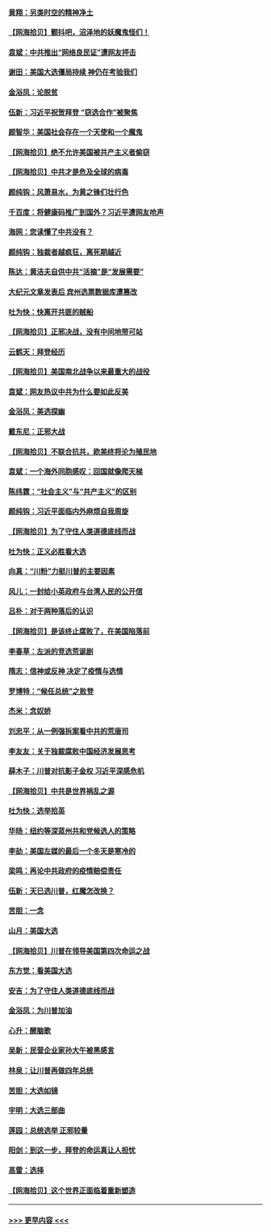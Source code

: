 #### [黄翔：另类时空的精神净土](../pages/nsc993/n12578638.md?t=11272102) 
#### [【网海拾贝】颤抖吧，沼泽地的妖魔鬼怪们！](../pages/nsc993/n12578552.md?t=11272102) 
#### [袁斌：中共推出“网络良民证”遭网友抨击](../pages/nsc993/n12578511.md?t=11272102) 
#### [谢田：美国大选僵局持续 神仍在考验我们](../pages/nsc993/n12577432.md?t=11272102) 
#### [金浴凤：论脱贫](../pages/nsc993/n12576386.md?t=11272102) 
#### [伍新：习近平祝贺拜登 “窃选合作”被聚焦](../pages/nsc993/n12576358.md?t=11272102) 
#### [颜智华：美国社会存在一个天使和一个魔鬼](../pages/nsc993/n12574299.md?t=11272102) 
#### [【网海拾贝】绝不允许美国被共产主义者偷窃](../pages/nsc993/n12573396.md?t=11272102) 
#### [【网海拾贝】中共才是危及全球的病毒](../pages/nsc993/n12571204.md?t=11272102) 
#### [颜纯钩：风萧易水，为黄之锋们壮行色](../pages/nsc993/n12571487.md?t=11272102) 
#### [千百度：将健康码推广到国外？习近平遭网友呛声](../pages/nsc993/n12570808.md?t=11272102) 
#### [海网：您读懂了中共没有？](../pages/nsc993/n12570487.md?t=11272102) 
#### [颜纯钩：独裁者越疯狂，离死期越近](../pages/nsc993/n12569055.md?t=11272102) 
#### [陈达：黄洁夫自供中共“活摘”是“发展需要”](../pages/nsc993/n12568541.md?t=11272102) 
#### [大纪元文章发表后 宾州选票数据库遭篡改](../pages/nsc993/n12568105.md?t=11272102) 
#### [吐为快：快离开共匪的贼船](../pages/nsc993/n12568462.md?t=11272102) 
#### [【网海拾贝】正邪决战，没有中间地带可站](../pages/nsc993/n12568439.md?t=11272102) 
#### [云鹤天：拜登经历](../pages/nsc993/n12567294.md?t=11272102) 
#### [【网海拾贝】美国南北战争以来最重大的战役](../pages/nsc993/n12567247.md?t=11272102) 
#### [袁斌：网友热议中共为什么要如此反美](../pages/nsc993/n12567162.md?t=11272102) 
#### [金浴凤：美选探幽](../pages/nsc993/n12567147.md?t=11272102) 
#### [戴东尼：正邪大战](../pages/nsc993/n12567033.md?t=11272102) 
#### [【网海拾贝】不联合抗共，欧美终将沦为殖民地](../pages/nsc993/n12565068.md?t=11272102) 
#### [袁斌：一个海外同胞感叹：回国就像爬天梯](../pages/nsc993/n12564986.md?t=11272102) 
#### [陈纬霆：“社会主义”与“共产主义”的区别](../pages/nsc993/n12562417.md?t=11272102) 
#### [颜纯钩：习近平面临内外麻烦自我周旋](../pages/nsc993/n12563356.md?t=11272102) 
#### [【网海拾贝】为了守住人类道德底线而战](../pages/nsc993/n12562542.md?t=11272102) 
#### [吐为快：正义必胜看大选](../pages/nsc993/n12561967.md?t=11272102) 
#### [向真：“川粉”力挺川普的主要因素](../pages/nsc993/n12560774.md?t=11272102) 
#### [风儿：一封给小英政府与台湾人民的公开信](../pages/nsc993/n12560581.md?t=11272102) 
#### [吕朴：对于两种落后的认识](../pages/nsc993/n12560492.md?t=11272102) 
#### [【网海拾贝】是该终止腐败了，在美国陷落前](../pages/nsc993/n12559936.md?t=11272102) 
#### [李春草：左派的竞选荒诞剧](../pages/nsc993/n12558380.md?t=11272102) 
#### [隋志：信神或反神 决定了疫情与选情](../pages/nsc993/n12558255.md?t=11272102) 
#### [罗博特：“候任总统”之败登](../pages/nsc993/n12558189.md?t=11272102) 
#### [杰米：念奴娇](../pages/nsc993/n12558174.md?t=11272102) 
#### [刘忠平：从一例强拆案看中共的荒唐司](../pages/nsc993/n12558036.md?t=11272102) 
#### [李友友：关于独裁腐败中国经济发展思考](../pages/nsc993/n12558004.md?t=11272102) 
#### [薛木子：川普对抗影子金权 习近平深感危机](../pages/nsc993/n12557342.md?t=11272102) 
#### [【网海拾贝】中共是世界祸乱之源](../pages/nsc993/n12555353.md?t=11272102) 
#### [吐为快：选举拾英](../pages/nsc993/n12555041.md?t=11272102) 
#### [华旸：纽约等深蓝州共和党候选人的策略](../pages/nsc993/n12554309.md?t=11272102) 
#### [李劼：美国左媒的最后一个冬天是寒冷的](../pages/nsc993/n12552947.md?t=11272102) 
#### [梁鸣：再论中共政府的疫情赔偿责任](../pages/nsc993/n12553012.md?t=11272102) 
#### [伍新：天已选川普，红魔怎改换？](../pages/nsc993/n12552970.md?t=11272102) 
#### [苦胆：一念](../pages/nsc993/n12552957.md?t=11272102) 
#### [山月：美国大选](../pages/nsc993/n12552446.md?t=11272102) 
#### [【网海拾贝】川普在领导美国第四次命运之战](../pages/nsc993/n12551973.md?t=11272102) 
#### [东方觉：看美国大选](../pages/nsc993/n12551647.md?t=11272102) 
#### [安吉：为了守住人类道德底线而战](../pages/nsc993/n12551111.md?t=11272102) 
#### [金浴凤：为川普加油](../pages/nsc993/n12551085.md?t=11272102) 
#### [心升：醒脑歌](../pages/nsc993/n12550984.md?t=11272102) 
#### [吴新：民营企业家孙大午被黑感言](../pages/nsc993/n12550656.md?t=11272102) 
#### [林泉：让川普再做四年总统](../pages/nsc993/n12550640.md?t=11272102) 
#### [苦胆：大选如镜](../pages/nsc993/n12550630.md?t=11272102) 
#### [宇明：大选三部曲](../pages/nsc993/n12550603.md?t=11272102) 
#### [莲园：总统选举 正邪较量](../pages/nsc993/n12550594.md?t=11272102) 
#### [阳剑：到这一步，拜登的命运真让人担忧](../pages/nsc993/n12549093.md?t=11272102) 
#### [高雷：选择](../pages/nsc993/n12549087.md?t=11272102) 
#### [【网海拾贝】这个世界正面临着重新塑造](../pages/nsc993/n12548326.md?t=11272102) 

----
#### [ >>> 更早内容 <<< ](../indexes/nsc993-earlier.md)
